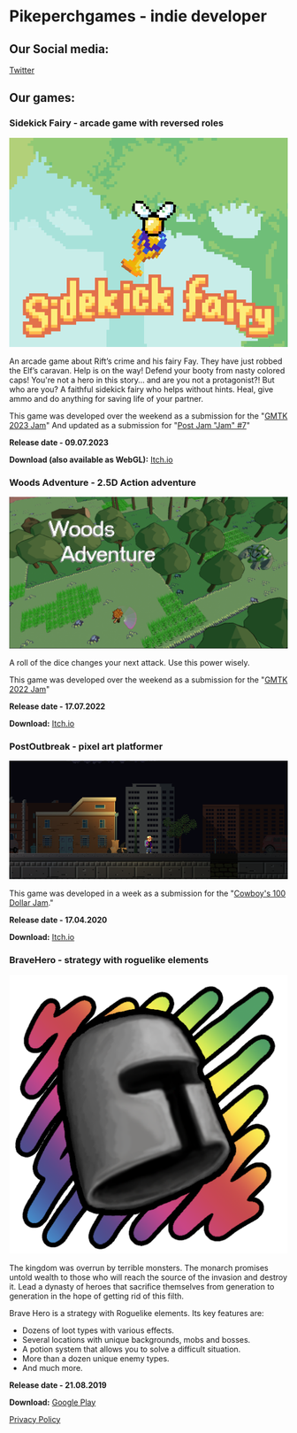 <meta name="google-site-verification" content="422CstJpYdmUyCi9xZKZkjwOeBuqZCClioVb-R6WaGs" />

# Pikeperchgames - indie developer

## Our Social media:

[Twitter](https://twitter.com/PikePerchGS)

## Our games: 

### Sidekick Fairy - arcade game with reversed roles

![Logo Sidekick Fairy](/games/sidekickfairy/PreviewSidekickFairy.png)

An arcade game about Rift’s crime and his fairy Fay. They have just robbed the Elf’s caravan. Help is on the way! Defend your booty from nasty colored caps! You're not a hero in this story… and are you not a protagonist?! But who are you? A faithful sidekick fairy who helps without hints. Heal, give ammo and do anything for saving life of your partner.

This game was developed over the weekend as a submission for the "[GMTK 2023 Jam](https://itch.io/jam/gmtk-2023/rate/2162776)"
And updated as a submission for "[Post Jam "Jam" #7](https://itch.io/jam/post-jam-jam-7/rate/2162776)"

**Release date - 09.07.2023**

**Download (also available as WebGL):** [Itch.io](https://pikeperchgames.itch.io/sidekickfairy)


### Woods Adventure - 2.5D Action adventure

![Logo Woods Adventure](/games/woodsadventure/gBo6PT.png)

A roll of the dice changes your next attack. Use this power wisely.

This game was developed over the weekend as a submission for the "[GMTK 2022 Jam](https://itch.io/jam/gmtk-jam-2022/rate/1624674)"

**Release date - 17.07.2022**

**Download:** [Itch.io](https://pikeperchgames.itch.io/woods-adventure)



### PostOutbreak - pixel art platformer

![Logo PostOutbreak](/games/postoutbreak/media/POscreenshot1.png)

This game was developed in a week as a submission for the "[Cowboy's 100 Dollar Jam](https://itch.io/jam/cowboys-100-dollar-jam/rate/613559)."

**Release date - 17.04.2020**

**Download:** [Itch.io](https://pikeperchgames.itch.io/postoutbreak)


### BraveHero - strategy with roguelike elements

![Logo BraveHero](/games/bravehero/img/BHlogo1.png)

The kingdom was overrun by terrible monsters. The monarch promises untold wealth to those who will reach the source of the invasion and destroy it.
Lead a dynasty of heroes that sacrifice themselves from generation to generation in the hope of getting rid of this filth.

Brave Hero is a strategy with Roguelike elements. Its key features are:

 - Dozens of loot types with various effects.
 - Several locations with unique backgrounds, mobs and bosses.
 - A potion system that allows you to solve a difficult situation.
 - More than a dozen unique enemy types.
 - And much more.

 **Release date  -  21.08.2019**
 
 **Download:** [Google Play](https://play.google.com/store/apps/details?id=com.PikePerch.BH)

[Privacy Policy](/games/bravehero/docs/privacypolicy.html)


<!--
### height10 - hyper little game

![height10](/games/height10/height10Logo.jpg)

A very simple prototype developed by one of our developers in a couple of hours(just for fun).

**Release date - 10.05.2020**

**Download:** [Itch.io](https://pikeperchgames.itch.io/height10)
--> 